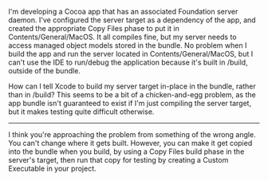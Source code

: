 I'm developing a Cocoa app that has an associated Foundation server daemon.  I've configured the server target as a dependency of the app, and created the appropriate Copy Files phase to put it in Contents/General/MacOS.  It all compiles fine, but my server needs to access managed object models stored in the bundle.  No problem when I build the app and run the server located in Contents/General/MacOS, but I can't use the IDE to run/debug the application because it's built in /build, outside of the bundle.

How can I tell Xcode to build my server target in-place in the bundle, rather than in /build?  This seems to be a bit of a chicken-and-egg problem, as the app bundle isn't guaranteed to exist if I'm just compiling the server target, but it makes testing quite difficult otherwise.

----

I think you're approaching the problem from something of the wrong angle. You can't change where it gets built. However, you can make it get copied into the bundle when you build, by using a Copy Files build phase in the server's target, then run that copy for testing by creating a Custom Executable in your project.